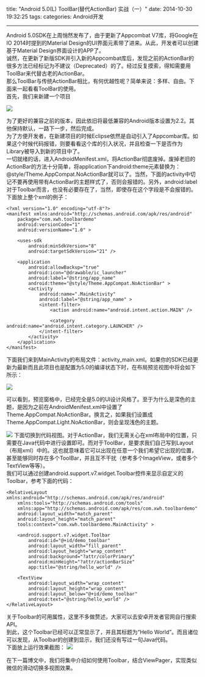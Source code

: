 title: "Android 5.0(L) ToolBar(替代ActionBar) 实战（一）"
date: 2014-10-30 19:32:25
tags:
categories: Android开发

---

Android 5.0SDK在上周悄然发布了，由于更新了Appcombat V7库，将Google在IO 2014时提到的Material Design的UI界面元素带了进来。从此，开发者可以创建基于Material Design界面设计的APP了。  
诚然，在更新了新版SDK并引入新的Appcombat库后，发现之前的ActionBar的很多方法已经标记为不建议（Deprecated）的了。经过反复摸索，得知需要用ToolBar来代替古老的ActionBar。  
那么ToolBar与传统ActionBar相比，有何优越性呢？简单来说：多样、自由。下面来一起看看ToolBar的使用。  
首先，我们来新建一个项目 

![](http://i.imgur.com/kO8DMXD.png)

为了更好的兼容之前的版本，因此依旧将最低兼容的Android版本设置为2.2。其他保持默认，一路下一步，然后完成。  
为了方便开发者，在新建项目的时候Eclipse依然是自动引入了Appcombar库。如果这个时候代码报错，则要看看这个库的引入状况，并且检查一下是否作为Library被导入到新的项目中了。  
一切就绪的话，进入AndroidMenifest.xml，将ActionBar彻底废掉。废掉老旧的ActionBar的方法十分简单，将application下android:theme元素替换为：@style/Theme.AppCompat.NoActionBar就可以了。当然，下面的activity中切记不要再使用带有ActionBar的主题样式了，否则会报错的。另外，android:label对于Toolbar而言，也没有必要存在了，当然，即使存在这个字段是不会报错的。下面放上整个xml的例子：

    <?xml version="1.0" encoding="utf-8"?>  
	<manifest xmlns:android="http://schemas.android.com/apk/res/android"  
   		package="com.xwh.toolbardemo"  
    	android:versionCode="1"  
    	android:versionName="1.0" >  
  
    	<uses-sdk  
        	android:minSdkVersion="8"  
       		android:targetSdkVersion="21" />  
  
    	<application  
        	android:allowBackup="true"  
        	android:icon="@drawable/ic_launcher"  
	        android:label="@string/app_name"  
        	android:theme="@style/Theme.AppCompat.NoActionBar" >  
        	<activity  
	            android:name=".MainActivity"  
            	android:label="@string/app_name" >  
            	<intent-filter>  
	                <action android:name="android.intent.action.MAIN" />  
	  
                	<category android:name="android.intent.category.LAUNCHER" />  
            	</intent-filter>  
        	</activity>  
    	</application>   
	</manifest>  

下面我们来到MainActivity的布局文件：activity_main.xml。如果你的SDK已经更新为最新而且此项目也是配置为5.0的编译状态下时，在布局预览视图中将会如下所示：

![](http://i.imgur.com/t91v1X3.png)

可以看到，预览窗格中，已经完全是5.0的UI设计风格了。至于为什么是深色的主题，是因为之前在AndroidMenifest.xml中设置了Theme.AppCompat.NoActionBar。换言之，如果我们设置成Theme.AppCompat.Light.NoActionBar，则会呈现浅色的主题。

![](http://i.imgur.com/2REF85L.png)
下面切换到代码视图。对于ActionBar，我们无需关心在xml布局中的位置，只需要在Java代码中进行设置即可。而对于ToolBar，是要求我们自己写到Layout（布局xml）中的。这也就意味着它可以出现在任意一个我们希望它出现的位置，甚至能够同时存在多个ToolBar，并且互不干扰（参考多个ImageView，或者多个TextView等等）。  
我们可以通过创建android.support.v7.widget.Toolbar控件来显示自定义的Toolbar，参考下面的代码：

    <RelativeLayout xmlns:android="http://schemas.android.com/apk/res/android"  
    	xmlns:tools="http://schemas.android.com/tools"  
    	xmlns:app="http://schemas.android.com/apk/res/com.xwh.toolbardemo"  
   		android:layout_width="match_parent"  
   		android:layout_height="match_parent"  
    	tools:context="com.xwh.toolbardemo.MainActivity" >  
  
    	<android.support.v7.widget.Toolbar  
        	android:id="@+id/demo_toolbar"  
        	android:layout_width="fill_parent"  
        	android:layout_height="wrap_content"  
        	android:background="?attr/colorPrimary"  
        	android:minHeight="?attr/actionBarSize"  
        	app:title="@string/hello_world" />  
	  
	    <TextView  
        	android:layout_width="wrap_content"  
        	android:layout_height="wrap_content"  
        	android:layout_below="@+id/demo_toolbar"  
        	android:text="@string/hello_world" />  
	</RelativeLayout>  

关于Toolbar的可用属性，这里不多做赘述，大家可以去安卓开发者官网自行搜索API。  
到此，这个Toolbar已经可以正常显示了，并且其标题为“Hello World”。而且诸位可以发现，从Toolbar的创建到显示，我们还没有写过一句Java代码。  
下面放上运行效果截图：
![](http://i.imgur.com/ZsuX2kT.png)

在下一篇博文中，我们将集中介绍如何使用Toolbar，结合ViewPager，实现类似微信的滑动切换多视图效果。